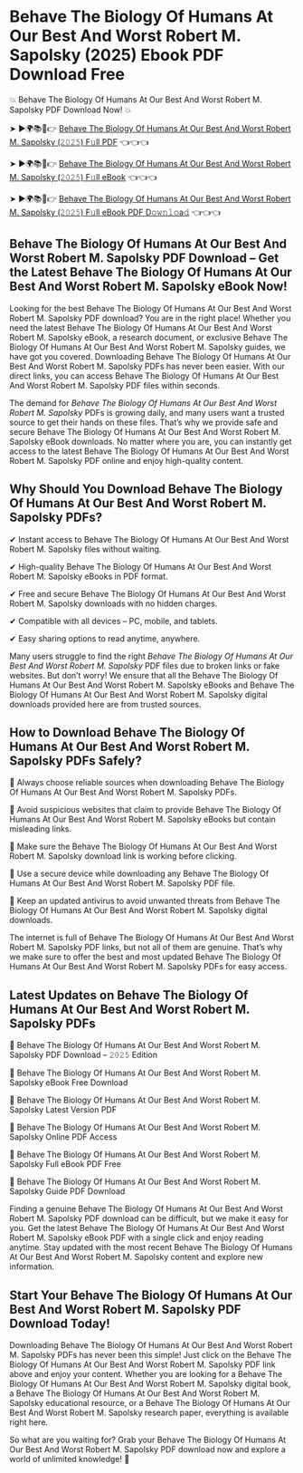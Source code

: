 # Behave The Biology Of Humans At Our Best And Worst Robert M. Sapolsky (2025) Ebook PDF Download Free

💥 Behave The Biology Of Humans At Our Best And Worst Robert M. Sapolsky PDF Download Now! 💥

➤ ►🌍📚📱👉 [Behave The Biology Of Humans At Our Best And Worst Robert M. Sapolsky (𝟸𝟶𝟸𝟻) F𝚞ll PDF](https://getpdf.xyz/behave-the-biology-of-humans-at-our-best-and-worst-robert-m.-sapolsky) 👈👈👈


➤ ►🌍📚📱👉 [Behave The Biology Of Humans At Our Best And Worst Robert M. Sapolsky (𝟸𝟶𝟸𝟻) F𝚞ll eBook](https://getpdf.xyz/behave-the-biology-of-humans-at-our-best-and-worst-robert-m.-sapolsky) 👈👈👈


➤ ►🌍📚📱👉 [Behave The Biology Of Humans At Our Best And Worst Robert M. Sapolsky (𝟸𝟶𝟸𝟻) F𝚞ll eBook PDF D𝚘𝚠𝚗𝚕𝚘a𝚍](https://getpdf.xyz/behave-the-biology-of-humans-at-our-best-and-worst-robert-m.-sapolsky) 👈👈👈


## Behave The Biology Of Humans At Our Best And Worst Robert M. Sapolsky PDF Download – Get the Latest Behave The Biology Of Humans At Our Best And Worst Robert M. Sapolsky eBook Now!

Looking for the best Behave The Biology Of Humans At Our Best And Worst Robert M. Sapolsky PDF download? You are in the right place! Whether you need the latest Behave The Biology Of Humans At Our Best And Worst Robert M. Sapolsky eBook, a research document, or exclusive Behave The Biology Of Humans At Our Best And Worst Robert M. Sapolsky guides, we have got you covered. Downloading Behave The Biology Of Humans At Our Best And Worst Robert M. Sapolsky PDFs has never been easier. With our direct links, you can access Behave The Biology Of Humans At Our Best And Worst Robert M. Sapolsky PDF files within seconds.

The demand for *Behave The Biology Of Humans At Our Best And Worst Robert M. Sapolsky* PDFs is growing daily, and many users want a trusted source to get their hands on these files. That’s why we provide safe and secure Behave The Biology Of Humans At Our Best And Worst Robert M. Sapolsky eBook downloads. No matter where you are, you can instantly get access to the latest Behave The Biology Of Humans At Our Best And Worst Robert M. Sapolsky PDF online and enjoy high-quality content.

## Why Should You Download Behave The Biology Of Humans At Our Best And Worst Robert M. Sapolsky PDFs?

✔ Instant access to Behave The Biology Of Humans At Our Best And Worst Robert M. Sapolsky files without waiting.

✔ High-quality Behave The Biology Of Humans At Our Best And Worst Robert M. Sapolsky eBooks in PDF format.

✔ Free and secure Behave The Biology Of Humans At Our Best And Worst Robert M. Sapolsky downloads with no hidden charges.

✔ Compatible with all devices – PC, mobile, and tablets.

✔ Easy sharing options to read anytime, anywhere.

Many users struggle to find the right *Behave The Biology Of Humans At Our Best And Worst Robert M. Sapolsky* PDF files due to broken links or fake websites. But don’t worry! We ensure that all the Behave The Biology Of Humans At Our Best And Worst Robert M. Sapolsky eBooks and Behave The Biology Of Humans At Our Best And Worst Robert M. Sapolsky digital downloads provided here are from trusted sources.

## How to Download Behave The Biology Of Humans At Our Best And Worst Robert M. Sapolsky PDFs Safely?

📌 Always choose reliable sources when downloading Behave The Biology Of Humans At Our Best And Worst Robert M. Sapolsky PDFs.

📌 Avoid suspicious websites that claim to provide Behave The Biology Of Humans At Our Best And Worst Robert M. Sapolsky eBooks but contain misleading links.

📌 Make sure the Behave The Biology Of Humans At Our Best And Worst Robert M. Sapolsky download link is working before clicking.

📌 Use a secure device while downloading any Behave The Biology Of Humans At Our Best And Worst Robert M. Sapolsky PDF file.

📌 Keep an updated antivirus to avoid unwanted threats from Behave The Biology Of Humans At Our Best And Worst Robert M. Sapolsky digital downloads.

The internet is full of Behave The Biology Of Humans At Our Best And Worst Robert M. Sapolsky PDF links, but not all of them are genuine. That’s why we make sure to offer the best and most updated Behave The Biology Of Humans At Our Best And Worst Robert M. Sapolsky PDFs for easy access.

## Latest Updates on Behave The Biology Of Humans At Our Best And Worst Robert M. Sapolsky PDFs

🔹 Behave The Biology Of Humans At Our Best And Worst Robert M. Sapolsky PDF Download – 𝟸𝟶𝟸𝟻 Edition

🔹 Behave The Biology Of Humans At Our Best And Worst Robert M. Sapolsky eBook Free Download

🔹 Behave The Biology Of Humans At Our Best And Worst Robert M. Sapolsky Latest Version PDF

🔹 Behave The Biology Of Humans At Our Best And Worst Robert M. Sapolsky Online PDF Access

🔹 Behave The Biology Of Humans At Our Best And Worst Robert M. Sapolsky Full eBook PDF Free

🔹 Behave The Biology Of Humans At Our Best And Worst Robert M. Sapolsky Guide PDF Download

Finding a genuine Behave The Biology Of Humans At Our Best And Worst Robert M. Sapolsky PDF download can be difficult, but we make it easy for you. Get the latest Behave The Biology Of Humans At Our Best And Worst Robert M. Sapolsky eBook PDF with a single click and enjoy reading anytime. Stay updated with the most recent Behave The Biology Of Humans At Our Best And Worst Robert M. Sapolsky content and explore new information.

## Start Your Behave The Biology Of Humans At Our Best And Worst Robert M. Sapolsky PDF Download Today!

Downloading Behave The Biology Of Humans At Our Best And Worst Robert M. Sapolsky PDFs has never been this simple! Just click on the Behave The Biology Of Humans At Our Best And Worst Robert M. Sapolsky PDF link above and enjoy your content. Whether you are looking for a Behave The Biology Of Humans At Our Best And Worst Robert M. Sapolsky digital book, a Behave The Biology Of Humans At Our Best And Worst Robert M. Sapolsky educational resource, or a Behave The Biology Of Humans At Our Best And Worst Robert M. Sapolsky research paper, everything is available right here.

So what are you waiting for? Grab your Behave The Biology Of Humans At Our Best And Worst Robert M. Sapolsky PDF download now and explore a world of unlimited knowledge! 🚀